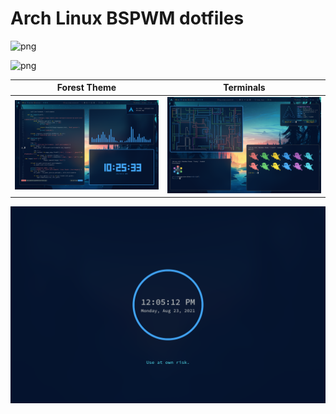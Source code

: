 # Arch Linux BSPWM dotfiles

![png](https://raw.githubusercontent.com/KungPaoChick/dotfiles-bspwm/master/images/Screenshot_2021-08-02-20_1920x1080.png)

![png](https://raw.githubusercontent.com/KungPaoChick/dotfiles-bspwm/master/images/lxdm.png)

Forest Theme|Terminals
--|--
<img src="images/Screenshot_2021-08-23-34_1280x800.png">|<img src="images/Screenshot_2021-08-23-44_1280x800.png">

<img src="images/Screenshot_2021-08-23-12_1280x800.png">
